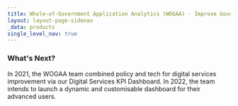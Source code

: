 ```yaml
---
title: Whole-of-Government Application Analytics (WOGAA) - Improve Government Services with Data
layout: layout-page-sidenav
_data: products
single_level_nav: true
---
```


### What's Next?

In 2021, the WOGAA team combined policy and tech for digital services improvement via our Digital Services KPI Dashboard. In 2022, the team intends to launch a dynamic and customisable dashboard for their advanced users.
